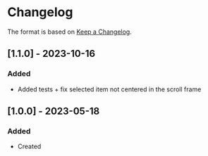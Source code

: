﻿# Changelog
The format is based on [Keep a Changelog](https://keepachangelog.com/en/1.0.0/).

## [1.1.0] - 2023-10-16
### Added
- Added tests + fix selected item not centered in the scroll frame

## [1.0.0] - 2023-05-18
### Added
- Created
